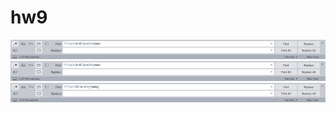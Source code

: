 # hw9
![alt-текст](https://github.com/AlimbekovaElina/hw9/blob/master/'kbyf.jpg)
![alt-текст](https://github.com/AlimbekovaElina/hw9/blob/master/'kbyf11.jpg)
![alt-текст](https://github.com/AlimbekovaElina/hw9/blob/master/'kbyf2.jpg)
